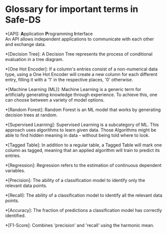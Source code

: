 # Glossary for important terms in Safe-DS

*[API]:
**A**pplication **P**rogramming **I**nterface <br>
An API allows independent applications to communicate with each other and exchange data.

*[Decision Tree]:
A Decision Tree represents the process of conditional evaluation in a tree diagram.

*[One Hot Encoder]:
If a column's entries consist of a non-numerical data type, using a One Hot Encoder will create
a new column for each different entry, filling it with a '1' in the respective places, '0' otherwise.

*[Machine Learning (ML)]:
Machine Learning is a generic term for artificially generating knowledge through experience.
To achieve this, one can choose between a variety of model options.

*[Random Forest]:
Random Forest is an ML model that works by generating decision trees at random.

*[Supervised Learning]:
Supervised Learning is a subcategory of ML. This approach uses algorithms to learn given data.
Those Algorithms might be able to find hidden meaning in data - without being told where to look.

*[Tagged Table]:
In addition to a regular table, a Tagged Table will mark one column as tagged, meaning that
an applied algorithm will train to predict its entries.

*[Regression]:
Regression refers to the estimation of continuous dependent variables.

*[Precision]:
The ability of a classification model to identify only the relevant data points.

*[Recall]:
The ability of a classification model to identify all the relevant data points.

*[Accuracy]:
The fraction of predictions a classification model has correctly identified.

*[F1-Score]:
Combines 'precision' and 'recall' using the harmonic mean.


